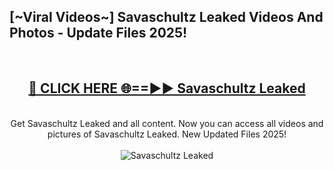 <h2>[~Viral Videos~] Savaschultz Leaked Videos And Photos - Update Files 2025!</h2>
<br>
<div align="center">
<h2><a href="https://top-ai-tools.click/QrbHav" rel="nofollow">🔴 CLICK HERE 🌐==►► Savaschultz Leaked</a></h2>
<br>
Get Savaschultz Leaked and all content. Now you can access all videos and pictures of Savaschultz Leaked. New Updated Files 2025!
<br>
<br>
<a href="https://top-ai-tools.click/QrbHav" rel="nofollow" data-target="animated-image.originalLink"><img src="https://i.ibb.co.com/WyWwxjT/player-gif2.gif" alt="Savaschultz Leaked" style="max-width: 100%; display: inline-block;" data-target="animated-image.originalImage"></a>
</div>
<br>